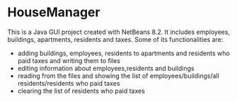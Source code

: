 # HouseManager
This is a Java GUI project created with NetBeans 8.2. It includes employees, buildings, apartments, residents and taxes. Some of its functionalities are:
- adding buildings, employees, residents to apartments and residents who paid taxes and writing them to files
- editing information about employees,residents and buildings
- reading from the files and showing the list of employees/buildings/all residents/residents who paid taxes
- clearing the list of residents who paid taxes
